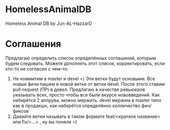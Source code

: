 # HomelessAnimalDB
Homeless Animal DB by Jun-AL-HazzarD


# Соглашения

Предлагаю определить список определённых соглашений, которым будем следовать.
Можете дополнять этот список, корректировать, если кто-то не согласен с чем-то.

1. Не коммитим в master и devel =) Эти ветки будут основыми.
Все новые фичи пишем в новой ветке от ветки devel. После этого ставим pull-request (ПР) в девел.
Предлагаю в качестве ревьюеров указывать всех, просто чтобы все были вкурсе нововведений. Как набирётся 2 аппрува, можно мержить.
devel мержим в master типо как в продакшн, как наберётся определённо колличество фич/фиксов
2. Давайте ветки называть в таком формате feat/<краткое название> или fix/<...> , ну вы поняли =)
